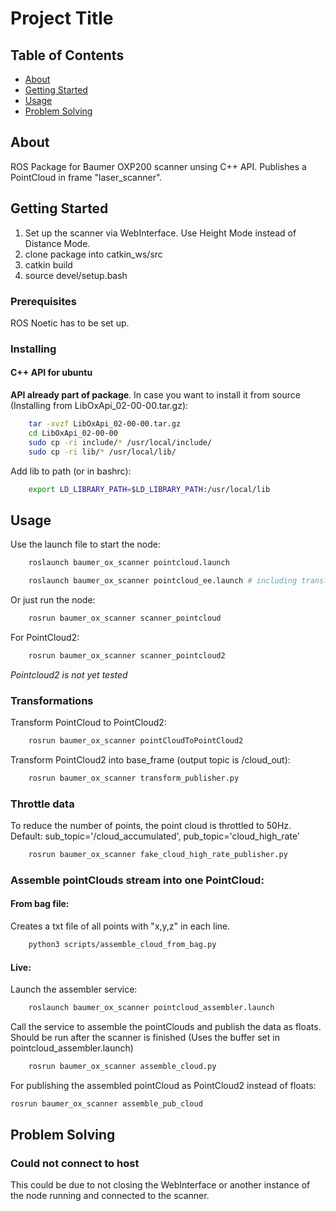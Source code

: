 # Project Title

## Table of Contents

- [About](#about)
- [Getting Started](#getting_started)
- [Usage](#usage)
- [Problem Solving](#problems)

## About <a name = "about"></a>

ROS Package for Baumer OXP200 scanner unsing C++ API. Publishes a PointCloud in frame "laser_scanner".

## Getting Started <a name = "getting_started"></a>

1. Set up the scanner via WebInterface. Use Height Mode instead of Distance Mode.
2. clone package into catkin_ws/src
3. catkin build
4. source devel/setup.bash


### Prerequisites

ROS Noetic has to be set up.

### Installing
#### C++ API for ubuntu

**API already part of package**. In case you want to install it from source (Installing from LibOxApi_02-00-00.tar.gz):

```bash
    tar -xvzf LibOxApi_02-00-00.tar.gz
    cd LibOxApi_02-00-00
    sudo cp -ri include/* /usr/local/include/
    sudo cp -ri lib/* /usr/local/lib/
```

Add lib to path (or in bashrc):

```bash
    export LD_LIBRARY_PATH=$LD_LIBRARY_PATH:/usr/local/lib
```

## Usage <a name = "usage"></a>

Use the launch file to start the node:

```bash
    roslaunch baumer_ox_scanner pointcloud.launch

    roslaunch baumer_ox_scanner pointcloud_ee.launch # including transform to end effector
```

Or just run the node:

```bash
    rosrun baumer_ox_scanner scanner_pointcloud
```

For PointCloud2:

```bash
    rosrun baumer_ox_scanner scanner_pointcloud2
```
*Pointcloud2 is not yet tested*

### Transformations

Transform PointCloud to PointCloud2:

```bash
    rosrun baumer_ox_scanner pointCloudToPointCloud2
```

Transform PointCloud2 into base_frame (output topic is /cloud_out):

```bash
    rosrun baumer_ox_scanner transform_publisher.py
```

### Throttle data

To reduce the number of points, the point cloud is throttled to 50Hz.
Default: sub_topic='/cloud_accumulated', pub_topic='cloud_high_rate'

```bash
    rosrun baumer_ox_scanner fake_cloud_high_rate_publisher.py
```


### Assemble pointClouds stream into one PointCloud:
#### From bag file:

Creates a txt file of all points with "x,y,z" in each line.
```bash
    python3 scripts/assemble_cloud_from_bag.py
```

#### Live:
Launch the assembler service:
```bash
    roslaunch baumer_ox_scanner pointcloud_assembler.launch
```

Call the service to assemble the pointClouds and publish the data as floats. Should be run after the scanner is finished (Uses the buffer set in pointcloud_assembler.launch)

```bash
    rosrun baumer_ox_scanner assemble_cloud.py
```

For publishing the assembled pointCloud as PointCloud2 instead of floats:

```bash
rosrun baumer_ox_scanner assemble_pub_cloud
```



## Problem Solving <a name = "problems"></a>

### Could not connect to host

This could be due to not closing the WebInterface or another instance of the node running and connected to the scanner.
